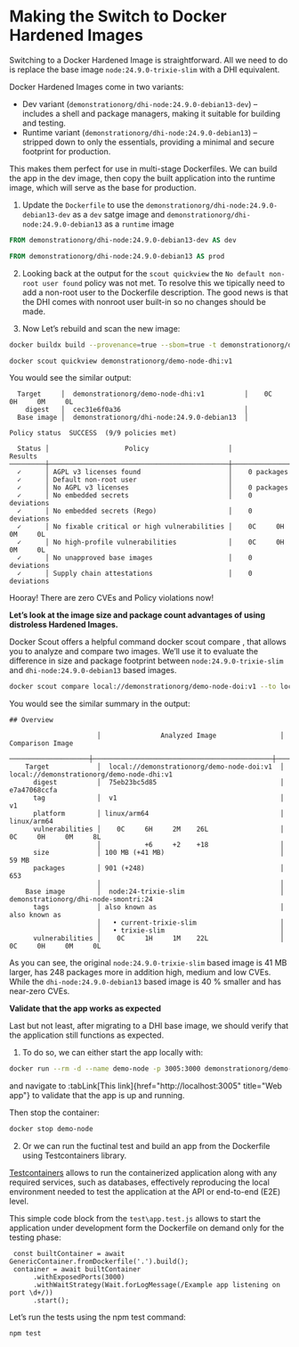 # Making the Switch to Docker Hardened Images

Switching to a Docker Hardened Image is straightforward. All we need to do is replace the base image `node:24.9.0-trixie-slim` with a DHI equivalent.

Docker Hardened Images come in two variants:

* Dev variant (`demonstrationorg/dhi-node:24.9.0-debian13-dev`) – includes a shell and package managers, making it suitable for building and testing.
* Runtime variant (`demonstrationorg/dhi-node:24.9.0-debian13`) – stripped down to only the essentials, providing a minimal and secure footprint for production.

This makes them perfect for use in multi-stage Dockerfiles. We can build the app in the dev image, then copy the built application into the runtime image, which will serve as the base for production.

1. Update the `Dockerfile` to use the `demonstrationorg/dhi-node:24.9.0-debian13-dev` as a `dev` satge image and `demonstrationorg/dhi-node:24.9.0-debian13` as a `runtime` image
```dockerfile
FROM demonstrationorg/dhi-node:24.9.0-debian13-dev AS dev
```
```dockerfile
FROM demonstrationorg/dhi-node:24.9.0-debian13 AS prod
```
2. Looking back at the output for the `scout quickview` the `No default non-root user found` policy was not met. To resolve this we tipically need to add a non-root user to the Dockerfile description. The good news is that the DHI comes with nonroot user built-in so no changes should be made.

3. Now Let’s rebuild and scan the new image:
```bash
docker buildx build --provenance=true --sbom=true -t demonstrationorg/demo-node-dhi:v1 .
```
```bash
docker scout quickview demonstrationorg/demo-node-dhi:v1
```
You would see the similar output:
```plaintext no-copy-button
  Target     │  demonstrationorg/demo-node-dhi:v1          │    0C     0H     0M     0L   
    digest   │  cec31e6f0a36                               │                              
  Base image │  demonstrationorg/dhi-node:24.9.0-debian13  │                              

Policy status  SUCCESS  (9/9 policies met)

  Status │                   Policy                    │           Results            
─────────┼─────────────────────────────────────────────┼──────────────────────────────
  ✓      │ AGPL v3 licenses found                      │    0 packages                
  ✓      │ Default non-root user                       │                              
  ✓      │ No AGPL v3 licenses                         │    0 packages                
  ✓      │ No embedded secrets                         │    0 deviations              
  ✓      │ No embedded secrets (Rego)                  │    0 deviations              
  ✓      │ No fixable critical or high vulnerabilities │    0C     0H     0M     0L   
  ✓      │ No high-profile vulnerabilities             │    0C     0H     0M     0L   
  ✓      │ No unapproved base images                   │    0 deviations              
  ✓      │ Supply chain attestations                   │    0 deviations    
```
Hooray! There are zero CVEs and Policy violations now!

**Let’s look at the image size and package count advantages of using distroless Hardened Images.**

Docker Scout offers a helpful command docker scout compare , that allows you to analyze and compare two images. We’ll use it to evaluate the difference in size and package footprint between `node:24.9.0-trixie-slim` and `dhi-node:24.9.0-debian13` based images.
```bash
docker scout compare local://demonstrationorg/demo-node-doi:v1 --to local://demonstrationorg/demo-node-dhi:v1
```
You would see the similar summary in the output:
```plaintext no-copy-button
## Overview
  
                      │               Analyzed Image                │              Comparison Image                
  ────────────────────┼─────────────────────────────────────────────┼──────────────────────────────────────────────
    Target            │  local://demonstrationorg/demo-node-doi:v1  │  local://demonstrationorg/demo-node-dhi:v1   
      digest          │  75eb23bc5d85                               │  e7a47068ccfa                                
      tag             │  v1                                         │  v1                                          
      platform        │ linux/arm64                                 │ linux/arm64                                  
      vulnerabilities │    0C     6H     2M    26L                  │    0C     0H     0M     8L                   
                      │           +6     +2    +18                  │                                              
      size            │ 100 MB (+41 MB)                             │ 59 MB                                        
      packages        │ 901 (+248)                                  │ 653                                          
                      │                                             │                                              
    Base image        │  node:24-trixie-slim                        │  demonstrationorg/dhi-node-smontri:24        
      tags            │ also known as                               │ also known as                                
                      │   • current-trixie-slim                     │                                              
                      │   • trixie-slim                             │                                              
      vulnerabilities │    0C     1H     1M    22L                  │    0C     0H     0M     0L      
```

As you can see, the original `node:24.9.0-trixie-slim` based image is 41 MB larger, has 248 packages more in addition high, medium and low CVEs. While the `dhi-node:24.9.0-debian13` based image is 40 % smaller and has near-zero CVEs. 

**Validate that the app works as expected**

Last but not least, after migrating to a DHI base image, we should verify that the application still functions as expected.

1. To do so, we can either start the app locally with:
```bash
docker run --rm -d --name demo-node -p 3005:3000 demonstrationorg/demo-node-dhi:v1
```
and navigate to :tabLink[This link]{href="http://localhost:3005" title="Web app"} to validate that the app is up and running.

Then stop the container:
```bash
docker stop demo-node
```

2. Or we can run the fuctinal test and build an app from the Dockerfile using Testcontainers library.

[Testcontainers](https://testcontainers.com/cloud/) allows to run the containerized application along with any required services, such as databases, effectively reproducing the local environment needed to test the application at the API or end-to-end (E2E) level.

This simple code block from the `test\app.test.js` allows to start the application under development form the Dockerfile on demand only for the testing phase:
```plaintext no-copy-button
 const builtContainer = await GenericContainer.fromDockerfile('.').build();
 container = await builtContainer
      .withExposedPorts(3000)
      .withWaitStrategy(Wait.forLogMessage(/Example app listening on port \d+/))
      .start();
```
Let’s run the tests using the npm test command:
```bash
npm test
```